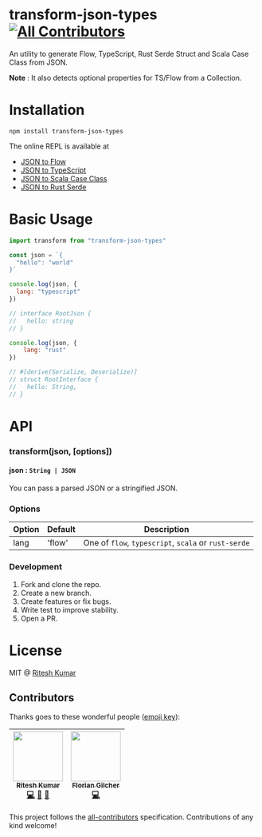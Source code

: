 transform-json-types
[![All Contributors](https://img.shields.io/badge/all_contributors-2-orange.svg?style=flat-square)](#contributors)
=========

An utility to generate Flow, TypeScript, Rust Serde Struct and Scala Case Class from JSON.

**Note** : It also detects optional properties for TS/Flow from a Collection.

Installation
============

```
npm install transform-json-types
```

The online REPL is available at
- [JSON to Flow](https://transform.now.sh/json-to-flow-types)
- [JSON to TypeScript](https://transform.now.sh/json-to-ts-interface)
- [JSON to Scala Case Class](https://transform.now.sh/json-to-scala-case-class)
- [JSON to Rust Serde](https://transform.now.sh/json-to-rust-serde)

Basic Usage
===========
```js
import transform from "transform-json-types"

const json = `{
  "hello": "world"
}`

console.log(json, {
  lang: "typescript"
})

// interface RootJson {
//   hello: string
// }

console.log(json, {
	lang: "rust"
})

// #[derive(Serialize, Deserialize)]
// struct RootInterface {
//   hello: String,
// }
```

API
===
### transform(json, [options])

#### json : `String | JSON`
You can pass a parsed JSON or a stringified JSON.

### Options
Option|Default|Description
----|-----|-----
lang| 'flow'| One of `flow`, `typescript`, `scala` or `rust-serde`

### Development
1. Fork and clone the repo.
1. Create a new branch.
1. Create features or fix bugs.
1. Write test to improve stability.
1. Open a PR.

License
=======
MIT @ [Ritesh Kumar](https://twitter.com/ritz078)





## Contributors

Thanks goes to these wonderful people ([emoji key](https://github.com/kentcdodds/all-contributors#emoji-key)):

<!-- ALL-CONTRIBUTORS-LIST:START - Do not remove or modify this section -->
| [<img src="https://avatars3.githubusercontent.com/u/5389035?v=4" width="100px;"/><br /><sub>Ritesh Kumar</sub>](http://riteshkr.com)<br />[💻](https://github.com//transform-json-types/commits?author=ritz078 "Code") [📖](https://github.com//transform-json-types/commits?author=ritz078 "Documentation") [🤔](#ideas-ritz078 "Ideas, Planning, & Feedback") | [<img src="https://avatars2.githubusercontent.com/u/47542?v=4" width="100px;"/><br /><sub>Florian Gilcher</sub>](http://asquera.de)<br />[💻](https://github.com//transform-json-types/commits?author=skade "Code") |
| :---: | :---: |
<!-- ALL-CONTRIBUTORS-LIST:END -->

This project follows the [all-contributors](https://github.com/kentcdodds/all-contributors) specification. Contributions of any kind welcome!
